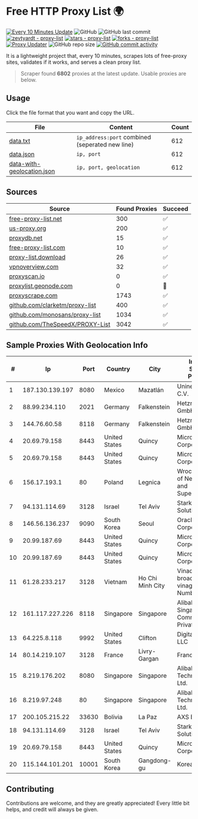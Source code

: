 
# Free HTTP Proxy List 🌍

[![Every 10 Minutes Update](https://github.com/mertguvencli/http-proxy-list/actions/workflows/main.yml/badge.svg?branch=main)](https://github.com/mertguvencli/http-proxy-list/actions/workflows/main.yml)
![GitHub](https://img.shields.io/github/license/mertguvencli/http-proxy-list)
![GitHub last commit](https://img.shields.io/github/last-commit/mertguvencli/http-proxy-list)
[![zevtyardt - proxy-list](https://img.shields.io/static/v1?label=zevtyardt&message=proxy-list&color=blue&logo=github)](https://github.com/zevtyardt/proxy-list "Go to GitHub repo")
[![stars - proxy-list](https://img.shields.io/github/stars/zevtyardt/proxy-list?style=social)](https://github.com/zevtyardt/proxy-list)
[![forks - proxy-list](https://img.shields.io/github/forks/zevtyardt/proxy-list?style=social)](https://github.com/zevtyardt/proxy-list)
[![Proxy Updater](https://github.com/zevtyardt/proxy-list/workflows/Proxy%20Updater/badge.svg)](https://github.com/zevtyardt/proxy-list/actions?query=workflow:"Proxy+Updater")
![GitHub repo size](https://img.shields.io/github/repo-size/zevtyardt/proxy-list)
[![GitHub commit activity](https://img.shields.io/github/commit-activity/m/zevtyardt/proxy-list?logo=commits)](https://github.com/zevtyardt/proxy-list/commits/main)

It is a lightweight project that, every 10 minutes, scrapes lots of free-proxy sites, validates if it works, and serves a clean proxy list.

> Scraper found **6802** proxies at the latest update. Usable proxies are below.

## Usage

Click the file format that you want and copy the URL.

|File|Content|Count|
|----|-------|-----|
|[data.txt](https://raw.githubusercontent.com/mertguvencli/http-proxy-list/main/proxy-list/data.txt)|`ip_address:port` combined (seperated new line)|612|
|[data.json](https://raw.githubusercontent.com/mertguvencli/http-proxy-list/main/proxy-list/data.json)|`ip, port`|612|
|[data-with-geolocation.json](https://raw.githubusercontent.com/mertguvencli/http-proxy-list/main/proxy-list/data-with-geolocation.json)|`ip, port, geolocation`|612|

## Sources

|Source|Found Proxies|Succeed|
|------|-------------|-------|
|[free-proxy-list.net](https://free-proxy-list.net)|300|✅|
|[us-proxy.org](https://www.us-proxy.org)|200|✅|
|[proxydb.net](http://proxydb.net)|15|✅|
|[free-proxy-list.com](https://free-proxy-list.com/?page=&port=&type%5B%5D=http&type%5B%5D=https&up_time=0&search=Search)|10|✅|
|[proxy-list.download](https://www.proxy-list.download/HTTP)|26|✅|
|[vpnoverview.com](https://vpnoverview.com/privacy/anonymous-browsing/free-proxy-servers)|32|✅|
|[proxyscan.io](https://www.proxyscan.io)|0|✅|
|[proxylist.geonode.com](https://proxylist.geonode.com/api/proxy-list?limit=300&page=1&sort_by=lastChecked&sort_type=desc&protocols=http,https)|0|🚫|
|[proxyscrape.com](https://api.proxyscrape.com/v2/?request=displayproxies&protocol=http&timeout=10000&country=all&ssl=all&anonymity=all)|1743|✅|
|[github.com/clarketm/proxy-list](https://raw.githubusercontent.com/clarketm/proxy-list/master/proxy-list-raw.txt)|400|✅|
|[github.com/monosans/proxy-list](https://raw.githubusercontent.com/monosans/proxy-list/main/proxies/http.txt)|1034|✅|
|[github.com/TheSpeedX/PROXY-List](https://raw.githubusercontent.com/TheSpeedX/PROXY-List/master/http.txt)|3042|✅|


## Sample Proxies With Geolocation Info

|#|Ip|Port|Country|City|Internet Service Provider|
|-|--|----|-------|----|-------------------------|
|1|187.130.139.197|8080|Mexico|Mazatlán|Uninet S.A. de C.V.|
|2|88.99.234.110|2021|Germany|Falkenstein|Hetzner Online GmbH|
|3|144.76.60.58|8118|Germany|Falkenstein|Hetzner Online GmbH|
|4|20.69.79.158|8443|United States|Quincy|Microsoft Corporation|
|5|20.69.79.158|8443|United States|Quincy|Microsoft Corporation|
|6|156.17.193.1|80|Poland|Legnica|Wroclaw Centre of Networking and Supercomputing|
|7|94.131.114.69|3128|Israel|Tel Aviv|Stark Industries Solutions LTD|
|8|146.56.136.237|9090|South Korea|Seoul|Oracle Corporation|
|9|20.99.187.69|8443|United States|Quincy|Microsoft Corporation|
|10|20.99.187.69|8443|United States|Quincy|Microsoft Corporation|
|11|61.28.233.217|3128|Vietnam|Ho Chi Minh City|Vinadata broadcast via vinagame AS Number|
|12|161.117.227.226|8118|Singapore|Singapore|Alibaba.com Singapore E-Commerce Private Limited|
|13|64.225.8.118|9992|United States|Clifton|DigitalOcean, LLC|
|14|80.14.219.107|3128|France|Livry-Gargan|France Telecom|
|15|8.219.176.202|8080|Singapore|Singapore|Alibaba (US) Technology Co., Ltd.|
|16|8.219.97.248|80|Singapore|Singapore|Alibaba (US) Technology Co., Ltd.|
|17|200.105.215.22|33630|Bolivia|La Paz|AXS Bolivia S. A.|
|18|94.131.114.69|3128|Israel|Tel Aviv|Stark Industries Solutions LTD|
|19|20.69.79.158|8443|United States|Quincy|Microsoft Corporation|
|20|115.144.101.201|10001|South Korea|Gangdong-gu|Korea Telecom|



## Contributing

Contributions are welcome, and they are greatly appreciated! Every
little bit helps, and credit will always be given.


